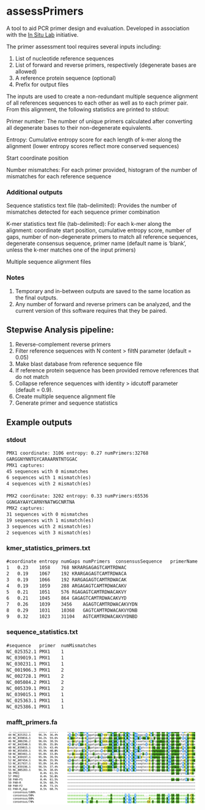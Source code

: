 # assessPrimers
A tool to aid PCR primer design and evaluation. Developed in association with the [In Situ Lab](https://insitulabs.org/) initiative.

The primer assessment tool requires several inputs including:
1) List of nucleotide reference sequences
2) List of forward and reverse primers, respectively (degenerate bases are allowed)
3) A reference protein sequence (optional)
4) Prefix for output files

The inputs are used to create a non-redundant multiple sequence alignment of all references sequences to each other as well as to each primer pair. From this alignment, the following statistics are printed to stdout:

Primer number: The number of unique primers calculated after converting all degenerate bases to their non-degenerate equivalents.

Entropy: Cumulative entropy score for each length of k-mer along the alignment (lower entropy scores reflect more conserved sequences)

Start coordinate position

Number mismatches: For each primer provided, histogram of the number of mismatches for each reference sequence

### Additional outputs

Sequence statistics text file (tab-delimited): Provides the number of mismatches detected for each sequence primer combination

K-mer statistics text file (tab-delimited): For each k-mer along the alignment: coordinate start position, cumulative entropy score, number of gaps, number of non-degenerate primers to match all reference sequences, degenerate consensus sequence, primer name (default name is ‘blank’, unless the k-mer matches one of the input primers)

Multiple sequence alignment files


### Notes
1) Temporary and in-between outputs are saved to the same location as the final outputs. 
2) Any number of forward and reverse primers can be analyzed, and the current version of this software requires that they be paired.

## Stepwise Analysis pipeline:
1) Reverse-complement reverse primers
2) Filter reference sequences with N content > filtN parameter (default = 0.05)
3) Make blast database from reference sequence file
4) If reference protein sequence has been provided remove references that do not match
5) Collapse reference sequences with identity > idcutoff parameter (default = 0.9).
6) Create multiple sequence alignment file
7) Generate primer and sequence statistics

## Example outputs
### stdout
```
PMX1 coordinate: 3106 entropy: 0.27 numPrimers:32768 GARGGNYNNTGYCARAARNTNTGGAC
PMX1 captures:
45 sequences with 0 mismatches
6 sequences with 1 mismatch(es)
4 sequences with 2 mismatch(es)

PMX2 coordinate: 3202 entropy: 0.33 numPrimers:65536 GGNGAYAAYCARNYNATWGCNRTNA
PMX2 captures:
31 sequences with 0 mismatches
19 sequences with 1 mismatch(es)
3 sequences with 2 mismatch(es)
2 sequences with 3 mismatch(es)
```
### kmer_statistics_primers.txt
```
#coordinate	entropy	numGaps	numPrimers	consensusSequence	primerName
1	0.23	1058	768	NKRARGAGAGTCAMTRDWAC
2	0.19	1067	192	KRARGAGAGTCAMTRDWACA
3	0.19	1066	192	RARGAGAGTCAMTRDWACAK
4	0.19	1059	288	ARGAGAGTCAMTRDWACAKV
5	0.21	1051	576	RGAGAGTCAMTRDWACAKVY
6	0.21	1045	864	GAGAGTCAMTRDWACAKVYD
7	0.26	1039	3456	AGAGTCAMTRDWACAKVYDN
8	0.29	1031	10368	GAGTCAMTRDWACAKVYDNB
9	0.32	1023	31104	AGTCAMTRDWACAKVYDNBD
```
### sequence_statistics.txt
```
#sequence	primer	numMismatches
NC_025352.1	PMX1	1
NC_039019.1	PMX1	1
NC_030231.1	PMX1	1
NC_001906.3	PMX1	2
NC_002728.1	PMX1	2
NC_005084.2	PMX1	2
NC_005339.1	PMX1	2
NC_039015.1	PMX1	1
NC_025363.1	PMX1	1
NC_025386.1	PMX1	1
```
### mafft_primers.fa
![Example_alignmant_with_ebi_mViewtool](Example_alignmant_with_ebi_mViewtool.png)
